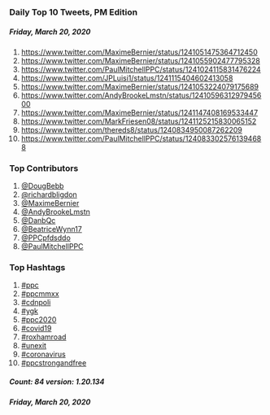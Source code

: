 ### Daily Top 10 Tweets, PM Edition
##### Friday, March 20, 2020
 1) https://www.twitter.com/MaximeBernier/status/1241051475364712450
 2) https://www.twitter.com/MaximeBernier/status/1241055902477795328
 3) https://www.twitter.com/PaulMitchellPPC/status/1241024115831476224
 4) https://www.twitter.com/JPLuisi1/status/1241115404602413058
 5) https://www.twitter.com/MaximeBernier/status/1241053224079175689
 6) https://www.twitter.com/AndyBrookeLmstn/status/1241059631297945600
 7) https://www.twitter.com/MaximeBernier/status/1241147408169533447
 8) https://www.twitter.com/MarkFriesen08/status/1241125215830065152
 9) https://www.twitter.com/thereds8/status/1240834950087262209
10) https://www.twitter.com/PaulMitchellPPC/status/1240833025761394688

### Top Contributors
  1) [@DougBebb](https://www.twitter.com/DougBebb)
  2) [@richardbligdon](https://www.twitter.com/richardbligdon)
  3) [@MaximeBernier](https://www.twitter.com/MaximeBernier)
  4) [@AndyBrookeLmstn](https://www.twitter.com/AndyBrookeLmstn)
  5) [@DanbQc](https://www.twitter.com/DanbQc)
  6) [@BeatriceWynn17](https://www.twitter.com/BeatriceWynn17)
  7) [@PPCpfdsddo](https://www.twitter.com/PPCpfdsddo)
  8) [@PaulMitchellPPC](https://www.twitter.com/PaulMitchellPPC)


### Top Hashtags

  1) [#ppc](https://www.twitter.com/hashtag/ppc)
  2) [#ppcmmxx](https://www.twitter.com/hashtag/ppcmmxx)
  3) [#cdnpoli](https://www.twitter.com/hashtag/cdnpoli)
  4) [#ygk](https://www.twitter.com/hashtag/ygk)
  5) [#ppc2020](https://www.twitter.com/hashtag/ppc2020)
  6) [#covid19](https://www.twitter.com/hashtag/covid19)
  7) [#roxhamroad](https://www.twitter.com/hashtag/roxhamroad)
  8) [#unexit](https://www.twitter.com/hashtag/unexit)
  9) [#coronavirus](https://www.twitter.com/hashtag/coronavirus)
 10) [#ppcstrongandfree](https://www.twitter.com/hashtag/ppcstrongandfree)

##### Count: 84	version: 1.20.134
##### Friday, March 20, 2020

